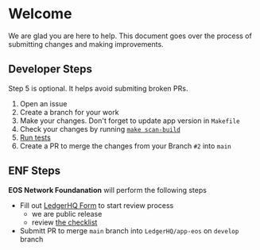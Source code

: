 # Welcome

We are glad you are here to help. This document goes over the process of submitting changes and making improvements.

## Developer Steps

Step 5 is optional. It helps avoid submiting broken PRs.

1. Open an issue
2. Create a branch for your work
3. Make your changes. Don't forget to update app version in `Makefile`
4. Check your changes by running [`make scan-build`](./README.md#clang-analyzer)
5. [Run tests](docs/running-tests.md)
6. Create a PR to merge the changes from your Branch `#2` into `main`


## ENF Steps
**EOS Network Foundanation** will perform the following steps   
- Fill out [LedgerHQ Form](https://ledger.typeform.com/Nano-App?typeform-source=developers.ledger.com) to start review process
   - we are public release
   - review [the checklist](https://developers.ledger.com/docs/nano-app/deliverables-checklist/)
- Submitt PR to merge `main` branch into `LedgerHQ/app-eos` on `develop` branch
